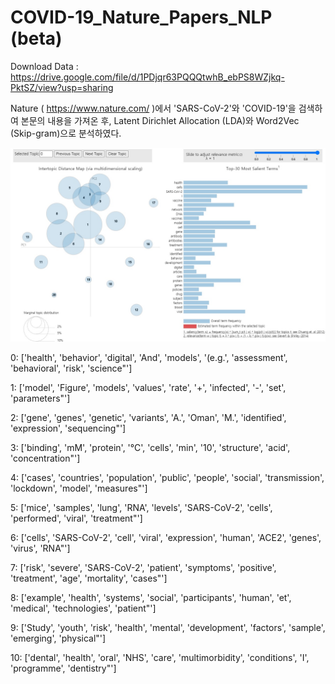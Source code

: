# COVID-19_Nature_Papers_NLP (beta)

Download Data : https://drive.google.com/file/d/1PDjqr63PQQQtwhB_ebPS8WZjkq-PktSZ/view?usp=sharing

Nature ( https://www.nature.com/ )에서 'SARS-CoV-2'와 'COVID-19'을 검색하여 본문의 내용을 가져온 후, Latent Dirichlet Allocation (LDA)와 Word2Vec (Skip-gram)으로 분석하였다.



<img src="https://github.com/mhlee216/COVID-19_Nature_Papers_NLP/blob/main/LDA_result.jpg">


0: ['health', 'behavior', 'digital', 'And', 'models', '(e.g.', 'assessment', 'behavioral', 'risk', 'science"']

1: ['model', 'Figure', 'models', 'values', 'rate', '+', 'infected', '-', 'set', 'parameters"']

2: ['gene', 'genes', 'genetic', 'variants', 'A.', 'Oman', 'M.', 'identified', 'expression', 'sequencing"']

3: ['binding', 'mM', 'protein', '°C', 'cells', 'min', '10', 'structure', 'acid', 'concentration"']

4: ['cases', 'countries', 'population', 'public', 'people', 'social', 'transmission', 'lockdown', 'model', 'measures"']

5: ['mice', 'samples', 'lung', 'RNA', 'levels', 'SARS-CoV-2', 'cells', 'performed', 'viral', 'treatment"']

6: ['cells', 'SARS-CoV-2', 'cell', 'viral', 'expression', 'human', 'ACE2', 'genes', 'virus', 'RNA"']

7: ['risk', 'severe', 'SARS-CoV-2', 'patient', 'symptoms', 'positive', 'treatment', 'age', 'mortality', 'cases"']

8: ['example', 'health', 'systems', 'social', 'participants', 'human', 'et', 'medical', 'technologies', 'patient"']

9: ['Study', 'youth', 'risk', 'health', 'mental', 'development', 'factors', 'sample', 'emerging', 'physical"']

10: ['dental', 'health', 'oral', 'NHS', 'care', 'multimorbidity', 'conditions', 'I', 'programme', 'dentistry"']
